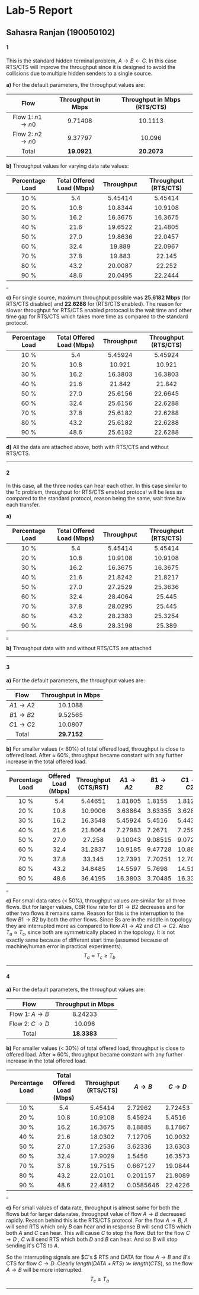 # Lab-5 Report
## Sahasra Ranjan (190050102)

#### 1
This is the standard hidden terminal problem, $A \to B \leftarrow C$. In this case RTS/CTS will improve the throughput since it is designed to avoid the collisions due to multiple hidden senders to a single source.

**a)** For the default parameters, the throughput values are:

|         Flow         | Throughput in Mbps | Throughput in Mbps (RTS/CTS) |
| :------------------: | :----------------: | :--------------------------: |
| Flow 1:  $n1 \to n0$ |      9.71408       |           10.1113            |
| Flow 2: $n2 \to n0$  |      9.37797       |            10.096            |
|        Total         |    **19.0921**     |         **20.2073**          |



**b)** Throughput values for varying data rate values:

| Percentage Load | Total Offered Load (Mbps) | Throughput | Throughput (RTS/CTS) |
| :-------------: | :-----------------------: | :--------: | :------------------: |
|      10 %       |            5.4            |  5.45414   |       5.45414        |
|      20 %       |           10.8            |  10.8344   |       10.9108        |
|      30 %       |           16.2            |  16.3675   |       16.3675        |
|      40 %       |           21.6            |  19.6522   |       21.4805        |
|      50 %       |           27.0            |  19.8636   |       22.0457        |
|      60 %       |           32.4            |   19.889   |       22.0967        |
|      70 %       |           37.8            |   19.883   |        22.145        |
|      80 %       |           43.2            |  20.0087   |        22.252        |
|      90 %       |           48.6            |  20.0495   |       22.2444        |

<img src="images/image1.png" style="zoom:40%;" />



**c)** For single source, maximum throughput possible was **25.6182 Mbps** (for RTS/CTS disabled) and  **22.6288** for (RTS/CTS enabled). The reason for slower throughput for RTS/CTS enabled protocaol is the wait time and other time gap for RTS/CTS which takes more time as compared to the standard protocol.




| Percentage Load | Total Offered Load (Mbps) | Throughput | Throughput (RTS/CTS) |
| :-------------: | :-----------------------: | :--------: | :------------------: |
|      10 %       |            5.4            |  5.45924   |       5.45924        |
|      20 %       |           10.8            |   10.921   |        10.921        |
|      30 %       |           16.2            |  16.3803   |       16.3803        |
|      40 %       |           21.6            |   21.842   |        21.842        |
|      50 %       |           27.0            |  25.6156   |       22.6645        |
|      60 %       |           32.4            |  25.6156   |       22.6288        |
|      70 %       |           37.8            |  25.6182   |       22.6288        |
|      80 %       |           43.2            |  25.6182   |       22.6288        |
|      90 %       |           48.6            |  25.6182   |       22.6288        |



**d)** All the data are attached above, both with RTS/CTS and without RTS/CTS.

-----

#### 2 
In this case, all the three nodes can hear each other. In this case similar to the 1c problem, throughput for RTS/CTS enabled protocal will be less as compared to the standard protocol, reason being the same, wait time b/w each transfer.

**a)**

| Percentage Load | Total Offered Load (Mbps) | Throughput | Throughput (RTS/CTS) |
| :-------------: | :-----------------------: | :--------: | :------------------: |
|      10 %       |            5.4            |  5.45414   |       5.45414        |
|      20 %       |           10.8            |  10.9108   |       10.9108        |
|      30 %       |           16.2            |  16.3675   |       16.3675        |
|      40 %       |           21.6            |  21.8242   |       21.8217        |
|      50 %       |           27.0            |  27.2529   |       25.3636        |
|      60 %       |           32.4            |  28.4064   |        25.445        |
|      70 %       |           37.8            |  28.0295   |        25.445        |
|      80 %       |           43.2            |  28.2383   |       25.3254        |
|      90 %       |           48.6            |  28.3198   |        25.389        |



<img src="images/image2.png" style="zoom:40%;" />

**b)** Throughput data with and without RTS/CTS are attached

-----

#### 3

**a)** For the default parameters, the throughput values are:

|    Flow     | Throughput in Mbps |
| :---------: | :----------------: |
| $A1 \to A2$ |      10.1088       |
| $B1 \to B2$ |       9.52565      |
| $C1 \to C2$ |      10.0807       |
|    Total    |     **29.7152**    |



**b)** For smaller values (< 60%) of total offered load, throughput is close to offered load. After $\approx$ 60%, throughput became constant with any further increase in the total offered load.

| Percentage Load | Offered Load (Mbps) | Throughput (CTS/RST) | $A1\to A2$ | $B1 \to B2$ | $C1 \to C2$ |
| :-------------: | :-----------------: | :------------------: | ---------- | ----------- | ----------- |
|      10 %       |         5.4         |       5.44651        | 1.81805    | 1.8155      | 1.81296     |
|      20 %       |        10.8         |       10.9006        | 3.63864    | 3.63355     | 3.62846     |
|      30 %       |        16.2         |       16.3548        | 5.45924    | 5.4516      | 5.44396     |
|      40 %       |        21.6         |       21.8064        | 7.27983    | 7.2671      | 7.25946     |
|      50 %       |        27.0         |       27.258         | 9.10043    | 9.08515     | 9.07242     |
|      60 %       |        32.4         |       31.2837        | 10.9185    | 9.47728     | 10.8879     |
|      70 %       |        37.8         |       33.145         | 12.7391    | 7.70251     | 12.7034     |
|      80 %       |        43.2         |       34.8485        | 14.5597    | 5.7698      | 14.5189     |
|      90 %       |        48.6         |       36.4195        | 16.3803    | 3.70485     | 16.3344     |

<img src="images/image3.png" style="zoom:40%;" />

**c)** For small data rates (< 50%), throughput values are similar for all three flows. But for larger values, CBR flow rate for $B1 \to B2$ decreases and for other two flows it remains same. Reason for this is the interruption to the flow $B1 \to B2$ by both the other flows. Since Bs are in the middle in topology they are interrupted more as compared to flow $A1 \to A2$ and $C1 \to C2$. Also $T_a \approx T_c$, since both are symmetrically placed in the topology. It is not exactly same because of different start time (assumed because of machine/human error in practical experiments).
$$
T_a \approx T_c \geq T_b
$$

-----

#### 4

**a)** For the default parameters, the throughput values are:

|        Flow        | Throughput in Mbps |
| :----------------: | :----------------: |
| Flow 1: $A \to B$  |      8.24233       |
| Flow 2: $C \to D$  |      10.096        |
|       Total        |    **18.3383**     |



**b)** For smaller values (< 30%) of total offered load, throughput is close to offered load. After $\approx$ 60%, throughput became constant with any further increase in the total offered load.

| Percentage Load | Total Offered Load (Mbps) | Throughput (RTS/CTS) | $A \to B$ | $C \to D$ |
| :-------------: | :-----------------------: | :------------------: | --------- | --------- |
|      10 %       |            5.4            |       5.45414        | 2.72962   | 2.72453   |
|      20 %       |           10.8            |       10.9108        | 5.45924   | 5.4516    |
|      30 %       |           16.2            |       16.3675        | 8.18885   | 8.17867   |
|      40 %       |           21.6            |       18.0302        | 7.12705   | 10.9032   |
|      50 %       |           27.0            |       17.2536        | 3.62336   | 13.6303   |
|      60 %       |           32.4            |       17.9029        | 1.5456    | 16.3573   |
|      70 %       |           37.8            |       19.7515        | 0.667127  | 19.0844   |
|      80 %       |           43.2            |       22.0101        | 0.201157  | 21.8089   |
|      90 %       |           48.6            |       22.4812        | 0.0585646 | 22.4226   |

<img src="images/image4.png" style="zoom:40%;" />



**c)** For small values of data rate, throughput is almost same for both the flows but for larger data rates, throughput value of flow $A \to B$ decreased rapidly. Reason behind this is the RTS/CTS protocol. For the flow $A \to B$, $A$ will send RTS which only $B$ can hear and in response $B$ will send CTS which both $A$ and $C$ can hear. This will cause $C$ to stop the flow. But for the flow $C \to D$ , $C$ will send RTS which both $D$ and $B$ can hear. And so $B$ will stop sending it's CTS to $A$.

So the interrupting signals are $C's $ RTS and DATA for flow $A \to B$ and $B's$ CTS for flow $C \to D$. Clearly $length(DATA + RTS) \gg length(CTS)$, so the flow $A \to B$ will be more interrupted.
$$
T_c \geq T_a
$$

-----

